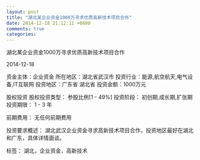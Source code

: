 ```yaml
---
layout: post
title: "湖北某企业资金1000万寻求优质高新技术项目合作"
date: 2014-12-18 21:12:11 +0800
comments: true
categories: 
---
```

湖北某企业资金1000万寻求优质高新技术项目合作



2014-12-18

资金主体：企业资金
所在地区：湖北省武汉市
投资行业：能源,航空航天,电气设备,IT互联网
投资地区：广东省 湖北省
投资金额：1000万元

股权投资
股权投资类型：
                            参股比例[1 - 49%] 
                                                                                投资阶段：
                            初创期,成长期,扩张期 
                                                                                                                                        投资期限：
                            1 - 3 年

前期费用：
无任何前期费用

投资要求概述：
湖北武汉企业资金寻求高新技术项目合作，投资地区最好在湖北和广东，具体详情面谈。

标签：
湖北，企业资金，高新技术


